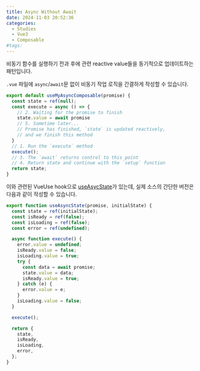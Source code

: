 ```yaml
---
title: Async Without Await
date: 2024-11-03 20:52:36
categories:
  - Studies
  - Vue3
  - Composable
#tags:
---
```

비동기 함수를 실행하기 전과 후에 관련 reactive value들을 동기적으로 업데이트하는 패턴입니다.

`.vue` 파일에 `async`/`await`문 없이 비동기 작업 로직을 간결하게 작성할 수 있습니다.

```js
export default useMyAsyncComposable(promise) {
  const state = ref(null);
  const execute = async () => {
    // 2. Waiting for the promise to finish
    state.value = await promise
    // 5. Sometime later...
    // Promise has finished, `state` is updated reactively,
    // and we finish this method
  }
  // 1. Run the `execute` method
  execute();
  // 3. The `await` returns control to this point
  // 4. Return state and continue with the `setup` function
  return state;
}
```

이와 관련된 VueUse hook으로 [useAsycState](https://vueuse.org/core/useAsyncState/#useasyncstate)가 있는데, 실제 소스의 간단한 버전은 다음과 같이 작성할 수 있습니다.

```js
export function useAsyncState(promise, initialState) {
  const state = ref(initialState);
  const isReady = ref(false);
  const isLoading = ref(false);
  const error = ref(undefined);

  async function execute() {
    error.value = undefined;
    isReady.value = false;
    isLoading.value = true;
    try {
      const data = await promise;
      state.value = data;
      isReady.value = true;
    } catch (e) {
      error.value = e;
    }
    isLoading.value = false;
  }

  execute();

  return {
    state,
    isReady,
    isLoading,
    error,
  };
}
```
